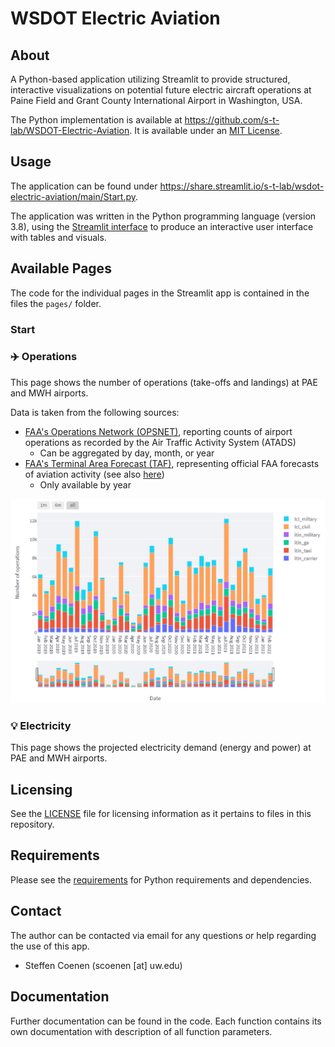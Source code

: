 # WSDOT Electric Aviation

## About

A Python-based application utilizing Streamlit to provide structured, interactive visualizations on potential future electric aircraft operations at Paine Field and Grant County International Airport in Washington, USA.

The Python implementation is available at <https://github.com/s-t-lab/WSDOT-Electric-Aviation>. It is available under an [MIT License](LICENSE).

## Usage

The application can be found under <https://share.streamlit.io/s-t-lab/wsdot-electric-aviation/main/Start.py>.

The application was written in the Python programming language (version 3.8), using the [Streamlit interface](https://streamlit.io/) to produce an interactive user interface with tables and visuals.

## Available Pages

The code for the individual pages in the Streamlit app is contained in the files the `pages/` folder.

### Start

### ✈️ Operations

This page shows the number of operations (take-offs and landings) at PAE and MWH airports.

Data is taken from the following sources:
+ [FAA's Operations Network (OPSNET)](https://aspm.faa.gov/opsnet/sys/Airport.asp), reporting counts of airport operations as recorded by the Air Traffic Activity System (ATADS)
  * Can be aggregated by day, month, or year
+ [FAA's Terminal Area Forecast (TAF)](https://taf.faa.gov/), representing official FAA forecasts of aviation activity (see also [here](https://www.faa.gov/data_research/aviation/taf))
  * Only available by year

![Screenshot of a visualization in the app.](img/screenshot.png)

### 💡 Electricity

This page shows the projected electricity demand (energy and power) at PAE and MWH airports.


## Licensing

See the [LICENSE](LICENSE) file for licensing information as it pertains to files in this repository.


## Requirements

Please see the [requirements](requirements.txt) for Python requirements and dependencies.


## Contact

The author can be contacted via email for any questions or help regarding the use of this app.

+ Steffen Coenen (scoenen [at] uw.edu)


## Documentation

Further documentation can be found in the code. Each function contains its own documentation with description of all function parameters.
